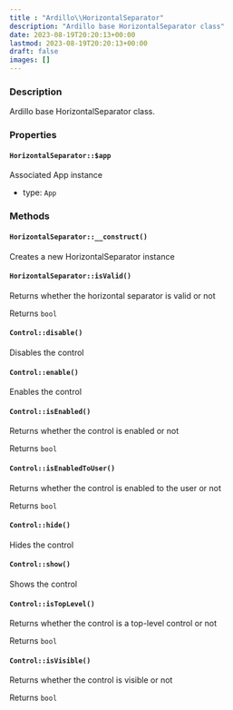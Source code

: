 ```yaml
---
title : "Ardillo\\HorizontalSeparator"
description: "Ardillo base HorizontalSeparator class"
date: 2023-08-19T20:20:13+00:00
lastmod: 2023-08-19T20:20:13+00:00
draft: false
images: []
---
```

### Description

Ardillo base HorizontalSeparator class.

### Properties

#### `HorizontalSeparator::$app`

Associated App instance

 * type: `App`



### Methods

#### `HorizontalSeparator::__construct()`

Creates a new HorizontalSeparator instance



#### `HorizontalSeparator::isValid()`

Returns whether the horizontal separator is valid or not


Returns `bool`



#### `Control::disable()`

Disables the control



#### `Control::enable()`

Enables the control



#### `Control::isEnabled()`

Returns whether the control is enabled or not


Returns `bool`



#### `Control::isEnabledToUser()`

Returns whether the control is enabled to the user or not


Returns `bool`



#### `Control::hide()`

Hides the control



#### `Control::show()`

Shows the control



#### `Control::isTopLevel()`

Returns whether the control is a top-level control or not


Returns `bool`



#### `Control::isVisible()`

Returns whether the control is visible or not


Returns `bool`



